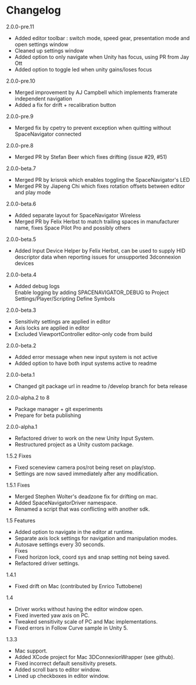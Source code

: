 # Changelog

2.0.0-pre.11
- Added editor toolbar : switch mode, speed gear, presentation mode and open settings window
- Cleaned up settings window
- Added option to only navigate when Unity has focus, using PR from Jay Ott
- Added option to toggle led when unity gains/loses focus

2.0.0-pre.10
- Merged improvement by AJ Campbell which implements framerate independent navigation
- Added a fix for drift + recalibration button

2.0.0-pre.9
- Merged fix by cpetry to prevent exception when quitting without SpaceNavigator connected

2.0.0-pre.8
- Merged PR by Stefan Beer which fixes drifting (issue #29, #51)

2.0.0-beta.7
- Merged PR by krisrok which enables toggling the SpaceNavigator's LED
- Merged PR by Jiapeng Chi which fixes rotation offsets between editor and play mode

2.0.0-beta.6
- Added separate layout for SpaceNavigator Wireless
- Merged PR by Felix Herbst to match trailing spaces in manufacturer name, fixes Space Pilot Pro and possibly others

2.0.0-beta.5
- Added Input Device Helper by Felix Herbst, can be used to supply HID descriptor data when reporting issues for unsupported 3dconnexion devices

2.0.0-beta.4
- Added debug logs  
  Enable logging by adding SPACENAVIGATOR_DEBUG to Project Settings/Player/Scripting Define Symbols

2.0.0-beta.3
- Sensitivity settings are applied in editor
- Axis locks are applied in editor
- Excluded ViewportController editor-only code from build

2.0.0-beta.2
- Added error message when new input system is not active
- Added option to have both input systems active to readme

2.0.0-beta.1
- Changed git package url in readme to /develop branch for beta release

2.0.0-alpha.2 to 8
- Package manager + git experiments
- Prepare for beta publishing

2.0.0-alpha.1
- Refactored driver to work on the new Unity Input System.
- Restructured project as a Unity custom package.

1.5.2
Fixes
- Fixed sceneview camera pos/rot being reset on play/stop.
- Settings are now saved immediately after any modification.

1.5.1
Fixes
- Merged Stephen Wolter's deadzone fix for drifting on mac.
- Added SpaceNavigatorDriver namespace.
- Renamed a script that was conflicting with another sdk.

1.5
Features
- Added option to navigate in the editor at runtime.
- Separate axis lock settings for navigation and manipulation modes.
- Autosave settings every 30 seconds.  
Fixes
- Fixed horizon lock, coord sys and snap setting not being saved.
- Refactored driver settings.

1.4.1
- Fixed drift on Mac (contributed by Enrico Tuttobene)

1.4
- Driver works without having the editor window open.
- Fixed inverted yaw axis on PC.
- Tweaked sensitivity scale of PC and Mac implementations.
- Fixed errors in Follow Curve sample in Unity 5.

1.3.3
- Mac support.
- Added XCode project for Mac 3DConnexionWrapper (see github).
- Fixed incorrect default sensitivity presets.
- Added scroll bars to editor window.
- Lined up checkboxes in editor window.